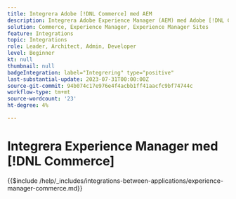 ```yaml
---
title: Integrera Adobe [!DNL Commerce] med AEM
description: Integrera Adobe Experience Manager (AEM) med Adobe [!DNL Commerce] för att skapa engagerande shoppingupplevelser.
solution: Commerce, Experience Manager, Experience Manager Sites
feature: Integrations
topic: Integrations
role: Leader, Architect, Admin, Developer
level: Beginner
kt: null
thumbnail: null
badgeIntegration: label="Integrering" type="positive"
last-substantial-update: 2023-07-31T00:00:00Z
source-git-commit: 94b074c17e976e4f4acbb1ff41aacfc9bf74744c
workflow-type: tm+mt
source-wordcount: '23'
ht-degree: 4%

---
```



# Integrera Experience Manager med [!DNL Commerce]

{{$include /help/_includes/integrations-between-applications/experience-manager-commerce.md}}
